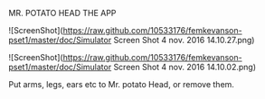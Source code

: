 MR. POTATO HEAD THE APP 

![ScreenShot](https://raw.github.com/10533176/femkevanson-pset1/master/doc/Simulator Screen Shot 4 nov. 2016 14.10.27.png)

![ScreenShot](https://raw.github.com/10533176/femkevanson-pset1/master/doc/Simulator Screen Shot 4 nov. 2016 14.10.02.png)

Put arms, legs, ears etc to Mr. potato Head, or remove them. 
